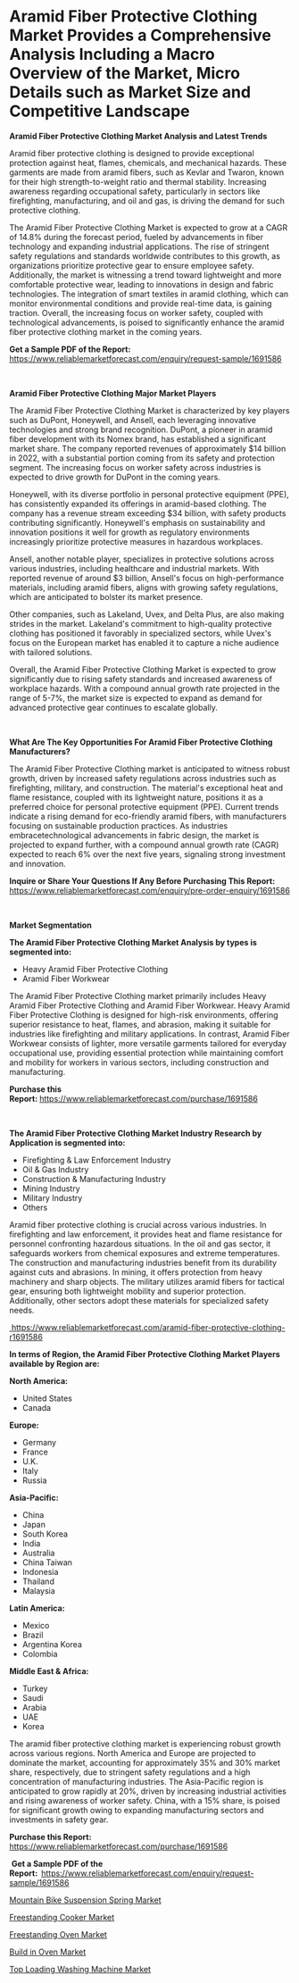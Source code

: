 <p><h1>Aramid Fiber Protective Clothing Market Provides a Comprehensive Analysis Including a Macro Overview of the Market, Micro Details such as Market Size and Competitive Landscape</h1></p><p><strong>Aramid Fiber Protective Clothing Market Analysis and Latest Trends</strong></p>
<p><p>Aramid fiber protective clothing is designed to provide exceptional protection against heat, flames, chemicals, and mechanical hazards. These garments are made from aramid fibers, such as Kevlar and Twaron, known for their high strength-to-weight ratio and thermal stability. Increasing awareness regarding occupational safety, particularly in sectors like firefighting, manufacturing, and oil and gas, is driving the demand for such protective clothing.</p><p>The Aramid Fiber Protective Clothing Market is expected to grow at a CAGR of 14.8% during the forecast period, fueled by advancements in fiber technology and expanding industrial applications. The rise of stringent safety regulations and standards worldwide contributes to this growth, as organizations prioritize protective gear to ensure employee safety. Additionally, the market is witnessing a trend toward lightweight and more comfortable protective wear, leading to innovations in design and fabric technologies. The integration of smart textiles in aramid clothing, which can monitor environmental conditions and provide real-time data, is gaining traction. Overall, the increasing focus on worker safety, coupled with technological advancements, is poised to significantly enhance the aramid fiber protective clothing market in the coming years.</p></p>
<p><strong>Get a Sample PDF of the Report:&nbsp;</strong> <a href="https://www.reliablemarketforecast.com/enquiry/request-sample/1691586?utm_campaign=1545&utm_medium=2&utm_source=Github&utm_content=ia&utm_term=18102024&utm_id=aramid-fiber-protective-clothing">https://www.reliablemarketforecast.com/enquiry/request-sample/1691586</a></p>
<p>&nbsp;</p>
<p><strong>Aramid Fiber Protective Clothing Major Market Players</strong></p>
<p><p>The Aramid Fiber Protective Clothing Market is characterized by key players such as DuPont, Honeywell, and Ansell, each leveraging innovative technologies and strong brand recognition. DuPont, a pioneer in aramid fiber development with its Nomex brand, has established a significant market share. The company reported revenues of approximately $14 billion in 2022, with a substantial portion coming from its safety and protection segment. The increasing focus on worker safety across industries is expected to drive growth for DuPont in the coming years.</p><p>Honeywell, with its diverse portfolio in personal protective equipment (PPE), has consistently expanded its offerings in aramid-based clothing. The company has a revenue stream exceeding $34 billion, with safety products contributing significantly. Honeywell's emphasis on sustainability and innovation positions it well for growth as regulatory environments increasingly prioritize protective measures in hazardous workplaces.</p><p>Ansell, another notable player, specializes in protective solutions across various industries, including healthcare and industrial markets. With reported revenue of around $3 billion, Ansell's focus on high-performance materials, including aramid fibers, aligns with growing safety regulations, which are anticipated to bolster its market presence.</p><p>Other companies, such as Lakeland, Uvex, and Delta Plus, are also making strides in the market. Lakeland's commitment to high-quality protective clothing has positioned it favorably in specialized sectors, while Uvex's focus on the European market has enabled it to capture a niche audience with tailored solutions.</p><p>Overall, the Aramid Fiber Protective Clothing Market is expected to grow significantly due to rising safety standards and increased awareness of workplace hazards. With a compound annual growth rate projected in the range of 5-7%, the market size is expected to expand as demand for advanced protective gear continues to escalate globally.</p></p>
<p>&nbsp;</p>
<p><strong>What Are The Key Opportunities For Aramid Fiber Protective Clothing Manufacturers?</strong></p>
<p><p>The Aramid Fiber Protective Clothing market is anticipated to witness robust growth, driven by increased safety regulations across industries such as firefighting, military, and construction. The material's exceptional heat and flame resistance, coupled with its lightweight nature, positions it as a preferred choice for personal protective equipment (PPE). Current trends indicate a rising demand for eco-friendly aramid fibers, with manufacturers focusing on sustainable production practices. As industries embracetechnological advancements in fabric design, the market is projected to expand further, with a compound annual growth rate (CAGR) expected to reach 6% over the next five years, signaling strong investment and innovation.</p></p>
<p><strong>Inquire or Share Your Questions If Any Before Purchasing This Report:</strong> <a href="https://www.reliablemarketforecast.com/enquiry/pre-order-enquiry/1691586?utm_campaign=1545&utm_medium=2&utm_source=Github&utm_content=ia&utm_term=18102024&utm_id=aramid-fiber-protective-clothing">https://www.reliablemarketforecast.com/enquiry/pre-order-enquiry/1691586</a></p>
<p>&nbsp;</p>
<p><strong>Market Segmentation</strong></p>
<p><strong>The Aramid Fiber Protective Clothing Market Analysis by types is segmented into:</strong></p>
<p><ul><li>Heavy Aramid Fiber Protective Clothing</li><li>Aramid Fiber Workwear</li></ul></p>
<p><p>The Aramid Fiber Protective Clothing market primarily includes Heavy Aramid Fiber Protective Clothing and Aramid Fiber Workwear. Heavy Aramid Fiber Protective Clothing is designed for high-risk environments, offering superior resistance to heat, flames, and abrasion, making it suitable for industries like firefighting and military applications. In contrast, Aramid Fiber Workwear consists of lighter, more versatile garments tailored for everyday occupational use, providing essential protection while maintaining comfort and mobility for workers in various sectors, including construction and manufacturing.</p></p>
<p><strong>Purchase this Report:&nbsp;</strong><a href="https://www.reliablemarketforecast.com/purchase/1691586?utm_campaign=1545&utm_medium=2&utm_source=Github&utm_content=ia&utm_term=18102024&utm_id=aramid-fiber-protective-clothing">https://www.reliablemarketforecast.com/purchase/1691586</a></p>
<p>&nbsp;</p>
<p><strong>The Aramid Fiber Protective Clothing Market Industry Research by Application is segmented into:</strong></p>
<p><ul><li>Firefighting & Law Enforcement Industry</li><li>Oil & Gas Industry</li><li>Construction & Manufacturing Industry</li><li>Mining Industry</li><li>Military Industry</li><li>Others</li></ul></p>
<p><p>Aramid fiber protective clothing is crucial across various industries. In firefighting and law enforcement, it provides heat and flame resistance for personnel confronting hazardous situations. In the oil and gas sector, it safeguards workers from chemical exposures and extreme temperatures. The construction and manufacturing industries benefit from its durability against cuts and abrasions. In mining, it offers protection from heavy machinery and sharp objects. The military utilizes aramid fibers for tactical gear, ensuring both lightweight mobility and superior protection. Additionally, other sectors adopt these materials for specialized safety needs.</p></p>
<p><a href="https://www.reliablemarketforecast.com/aramid-fiber-protective-clothing-r1691586?utm_campaign=1545&utm_medium=2&utm_source=Github&utm_content=ia&utm_term=18102024&utm_id=aramid-fiber-protective-clothing">&nbsp;https://www.reliablemarketforecast.com/aramid-fiber-protective-clothing-r1691586</a></p>
<p><strong>In terms of Region, the Aramid Fiber Protective Clothing Market Players available by Region are:</strong></p>
<p>
    <p> <strong> North America: </strong>
        <ul>
            <li>United States</li>
            <li>Canada</li>
        </ul>
        </p> 
    <p> <strong> Europe: </strong>
        <ul>
            <li>Germany</li>
            <li>France</li>
            <li>U.K.</li>
            <li>Italy</li>
            <li>Russia</li>
        </ul>
        </p> 
    <p> <strong> Asia-Pacific: </strong>
        <ul>
            <li>China</li>
            <li>Japan</li>
            <li>South Korea</li>
            <li>India</li>
            <li>Australia</li>
            <li>China Taiwan</li>
            <li>Indonesia</li>
            <li>Thailand</li>
            <li>Malaysia</li>
        </ul>
        </p> 
    <p> <strong> Latin America: </strong>
        <ul>
            <li>Mexico</li>
            <li>Brazil</li>
            <li>Argentina Korea</li>
            <li>Colombia</li>
        </ul>
        </p> 
    <p> <strong> Middle East & Africa: </strong>
        <ul>
            <li>Turkey</li>
            <li>Saudi</li>
            <li>Arabia</li>
            <li>UAE</li>
            <li>Korea</li>
        </ul>
    </p>
    </p>
<p><p>The aramid fiber protective clothing market is experiencing robust growth across various regions. North America and Europe are projected to dominate the market, accounting for approximately 35% and 30% market share, respectively, due to stringent safety regulations and a high concentration of manufacturing industries. The Asia-Pacific region is anticipated to grow rapidly at 20%, driven by increasing industrial activities and rising awareness of worker safety. China, with a 15% share, is poised for significant growth owing to expanding manufacturing sectors and investments in safety gear.</p></p>
<p><strong>Purchase this Report: </strong><a href="https://www.reliablemarketforecast.com/purchase/1691586?utm_campaign=1545&utm_medium=2&utm_source=Github&utm_content=ia&utm_term=18102024&utm_id=aramid-fiber-protective-clothing">https://www.reliablemarketforecast.com/purchase/1691586</a></p>
<p>&nbsp;<strong>Get a Sample PDF of the Report:&nbsp;&nbsp;</strong><a href="https://www.reliablemarketforecast.com/enquiry/request-sample/1691586?utm_campaign=1545&utm_medium=2&utm_source=Github&utm_content=ia&utm_term=18102024&utm_id=aramid-fiber-protective-clothing">https://www.reliablemarketforecast.com/enquiry/request-sample/1691586</a></p>
<p><strong></strong></p>
<p><p><a href="https://www.linkedin.com/pulse/mapping-mountain-bike-suspension-spring-market-trends-challenges-epybf?utm_campaign=1545&utm_medium=2&utm_source=Github&utm_content=ia&utm_term=18102024&utm_id=aramid-fiber-protective-clothing">Mountain Bike Suspension Spring Market</a></p><p><a href="https://www.linkedin.com/pulse/regional-adaptations-global-freestanding-cooker-market-trends-d9gqf?utm_campaign=1545&utm_medium=2&utm_source=Github&utm_content=ia&utm_term=18102024&utm_id=aramid-fiber-protective-clothing">Freestanding Cooker Market</a></p><p><a href="https://www.linkedin.com/pulse/freestanding-oven-market-size-type-natural-gas-ovengas-ovenlpg-8pswf?utm_campaign=1545&utm_medium=2&utm_source=Github&utm_content=ia&utm_term=18102024&utm_id=aramid-fiber-protective-clothing">Freestanding Oven Market</a></p><p><a href="https://www.linkedin.com/pulse/build-oven-market-size-type-natural-gas-ovengas-ovenlpg-oveninduction-uuilf?utm_campaign=1545&utm_medium=2&utm_source=Github&utm_content=ia&utm_term=18102024&utm_id=aramid-fiber-protective-clothing">Build in Oven Market</a></p><p><a href="https://www.linkedin.com/pulse/top-loading-washing-machine-market-evolution-future-outlook-oidyf?utm_campaign=1545&utm_medium=2&utm_source=Github&utm_content=ia&utm_term=18102024&utm_id=aramid-fiber-protective-clothing">Top Loading Washing Machine Market</a></p></p>